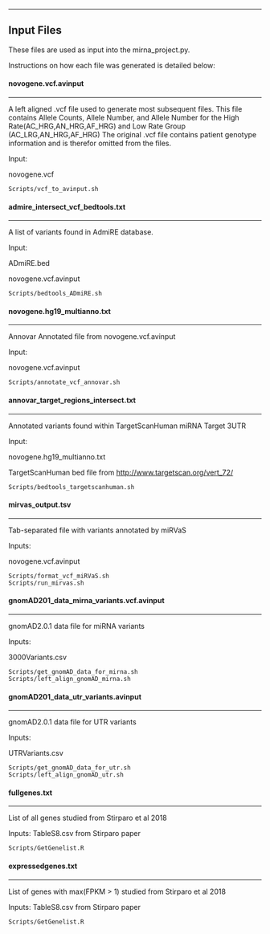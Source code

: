 *** 
## Input Files 

These files are used as input into the mirna_project.py. 

Instructions on how each file was generated is detailed below: 


#### novogene.vcf.avinput 
***

A left aligned .vcf file used to generate most subsequent files.  This file contains Allele Counts, Allele Number, and Allele Number for the High Rate(AC_HRG,AN_HRG,AF_HRG) and Low Rate Group (AC_LRG,AN_HRG,AF_HRG) The original .vcf file contains patient genotype information and is therefor omitted from the files. 

Input:  

novogene.vcf 

``` 
Scripts/vcf_to_avinput.sh 
``` 


#### admire_intersect_vcf_bedtools.txt 
***

A list of variants found in AdmiRE database. 

Input:  

ADmiRE.bed

novogene.vcf.avinput 

``` 
Scripts/bedtools_ADmiRE.sh 
``` 


#### novogene.hg19_multianno.txt 
***

Annovar Annotated file from novogene.vcf.avinput 

Input: 

novogene.vcf.avinput 

```  
Scripts/annotate_vcf_annovar.sh  
``` 

#### annovar_target_regions_intersect.txt 
***

Annotated variants found within TargetScanHuman miRNA Target 3UTR 

Input: 

novogene.hg19_multianno.txt

TargetScanHuman bed file from http://www.targetscan.org/vert_72/  

``` 
Scripts/bedtools_targetscanhuman.sh 
``` 

#### mirvas_output.tsv 
***
Tab-separated file with variants annotated by miRVaS 

Inputs: 

novogene.vcf.avinput 

``` 
Scripts/format_vcf_miRVaS.sh 
Scripts/run_mirvas.sh 
``` 
#### gnomAD201_data_mirna_variants.vcf.avinput 
***
gnomAD2.0.1 data file for miRNA variants

Inputs: 

3000Variants.csv 

``` 
Scripts/get_gnomAD_data_for_mirna.sh
Scripts/left_align_gnomAD_mirna.sh
``` 

#### gnomAD201_data_utr_variants.avinput 
***
gnomAD2.0.1 data file for UTR variants

Inputs: 

UTRVariants.csv 

``` 
Scripts/get_gnomAD_data_for_utr.sh
Scripts/left_align_gnomAD_utr.sh
``` 

#### fullgenes.txt 
***
List of all genes studied from Stirparo et al 2018 

Inputs: TableS8.csv from Stirparo paper 

``` 
Scripts/GetGenelist.R 
``` 

#### expressedgenes.txt 
***

List of genes with max(FPKM > 1) studied from Stirparo et al 2018 

Inputs: TableS8.csv from Stirparo paper 

``` 
Scripts/GetGenelist.R 
``` 